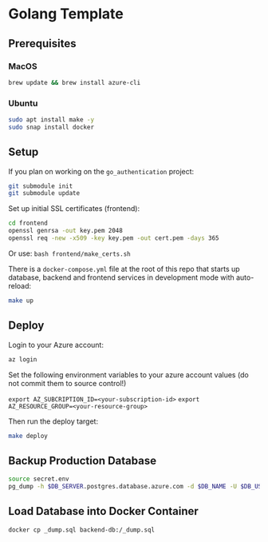 # Golang Template

## Prerequisites

### MacOS

```bash
brew update && brew install azure-cli
```

### Ubuntu

```bash
sudo apt install make -y
sudo snap install docker
```

## Setup

If you plan on working on the `go_authentication` project:

```bash
git submodule init
git submodule update
```

Set up initial SSL certificates (frontend):

```bash
cd frontend
openssl genrsa -out key.pem 2048
openssl req -new -x509 -key key.pem -out cert.pem -days 365
```

Or use:
```bash frontend/make_certs.sh```

There is a `docker-compose.yml` file at the root of this repo that starts up
database, backend and frontend services in development mode with auto-reload:

```bash
make up
```

## Deploy

Login to your Azure account:

```bash
az login
```

Set the following environment variables to your azure account values (do not commit them to source control!)

`export AZ_SUBCRIPTION_ID=<your-subscription-id>`
`export AZ_RESOURCE_GROUP=<your-resource-group>`

Then run the deploy target:

```bash
make deploy
```

## Backup Production Database

```bash
source secret.env
pg_dump -h $DB_SERVER.postgres.database.azure.com -d $DB_NAME -U $DB_USER -p 5432 -T cron.job -T cron.job_run_details > backup.sql
```

## Load Database into Docker Container

```bash
docker cp _dump.sql backend-db:/_dump.sql
```
